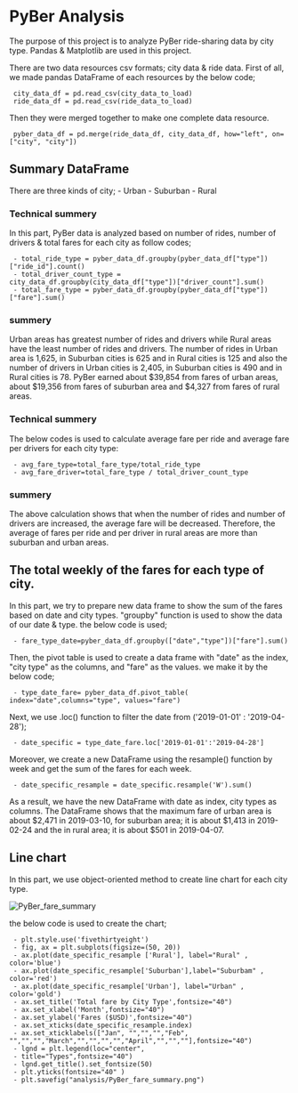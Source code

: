 # PyBer  Analysis
The purpose of this project is to analyze PyBer ride-sharing data by city type. Pandas & Matplotlib are used in this project.

There are two data resources csv formats; city data  & ride data. First of all, we made pandas DataFrame of each resources by the below code;

	 city_data_df = pd.read_csv(city_data_to_load)
	 ride_data_df = pd.read_csv(ride_data_to_load)

Then they were merged together to make one complete data resource.

	 pyber_data_df = pd.merge(ride_data_df, city_data_df, how="left", on=["city", "city"])

##  Summary DataFrame
There are three kinds of city; 
			-	Urban
			-	Suburban
			-	Rural
	
###  Technical summery
In this part, PyBer data is analyzed based on number of rides, number of drivers & total fares for each city as follow codes;

	 - total_ride_type = pyber_data_df.groupby(pyber_data_df["type"])["ride_id"].count()
	 - total_driver_count_type = city_data_df.groupby(city_data_df["type"])["driver_count"].sum()
	 - total_fare_type = pyber_data_df.groupby(pyber_data_df["type"])["fare"].sum()
###   summery
Urban areas has greatest number of rides and drivers while Rural areas have the least number of rides and drivers. The number of rides in Urban area is 1,625, in Suburban cities is 625 and in Rural cities is 125 and also the number of drivers in Urban cities is 2,405, in Suburban cities is 490 and in Rural cities is 78.
PyBer earned about $39,854  from fares of urban areas, about $19,356 from fares of suburban area and $4,327 from fares of rural areas.
###  Technical summery
The below codes is used to calculate average fare per ride and average fare per drivers for each city type:

	 - avg_fare_type=total_fare_type/total_ride_type
	 - avg_fare_driver=total_fare_type / total_driver_count_type

###   summery
The above calculation shows that when the number of rides and number of drivers are increased, the average  fare will be decreased. Therefore,  the average of fares per ride and  per driver in rural areas are more than suburban and urban areas.

## The total weekly of the fares for each type of city.
In this part, we try to prepare new data frame to show the  sum of the fares based on date and city types. "groupby" function is used to show the data of our date & type. the below code is used;

	 - fare_type_date=pyber_data_df.groupby(["date","type"])["fare"].sum()

Then,  the pivot table is used to create a data frame with  "date" as the index, "city type" as the columns, and "fare" as the values. we make it by the below code;

	 - type_date_fare= pyber_data_df.pivot_table( index="date",columns="type", values="fare")

Next, we use .loc() function to filter the date from ('2019-01-01' : '2019-04-28');

	 - date_specific = type_date_fare.loc['2019-01-01':'2019-04-28']

Moreover, we  create a new DataFrame using the resample() function by week and get the sum of the fares for each week.

	 - date_specific_resample = date_specific.resample('W').sum()

As a result, we have the new DataFrame with date as index, city types as columns.
The DataFrame shows that the maximum  fare of urban area is about $2,471 in 2019-03-10, for suburban area; it is about $1,413 in 2019-02-24 and the in rural area; it  is about $501 in 2019-04-07.

## Line chart

In this part, we use object-oriented method to create line chart for each city type.


![PyBer_fare_summary](https://user-images.githubusercontent.com/91231253/144645132-3a1eb977-df66-4b9a-bed4-264159ffadaa.png)


the below code is used to create the chart;

	 - plt.style.use('fivethirtyeight')
	 - fig, ax = plt.subplots(figsize=(50, 20))
	 - ax.plot(date_specific_resample ['Rural'], label="Rural" , color='blue')
	 - ax.plot(date_specific_resample['Suburban'],label="Suburbam" , color='red')
	 - ax.plot(date_specific_resample['Urban'], label="Urban" , color='gold')
	 - ax.set_title('Total fare by City Type',fontsize="40")
	 - ax.set_xlabel('Month',fontsize="40")
	 - ax.set_ylabel('Fares ($USD)',fontsize="40")
	 - ax.set_xticks(date_specific_resample.index)
	 - ax.set_xticklabels(["Jan", "","","","Feb", "","","","March","","","","","April","","",""],fontsize="40")
	 - lgnd = plt.legend(loc="center",
	 - title="Types",fontsize="40")
	 - lgnd.get_title().set_fontsize(50)
	 - plt.yticks(fontsize="40" )
	 - plt.savefig("analysis/PyBer_fare_summary.png")


 
